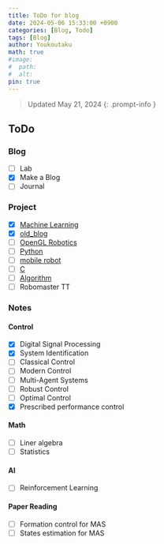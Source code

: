 ```yaml
---
title: ToDo for blog
date: 2024-05-06 15:33:00 +0900
categories: [Blog, Todo]
tags: [Blog]
author: Youkoutaku
math: true
#image:
#  path:
#  alt:
pin: true
---
```


> Updated May 21, 2024
{: .prompt-info }

## ToDo

### Blog

- [ ] Lab
- [x] Make a Blog
- [ ] Journal

### Project

- [x] [Machine Learning](https://github.com/youkoutaku/Machine-Learning)
- [x] [old_blog](https://github.com/youkoutaku/youkoutaku_ole_blog)
- [ ] [OpenGL Robotics](https://github.com/youkoutaku/my-learning)
- [ ] [Python](https://github.com/youkoutaku/my-learning)
- [ ] [mobile robot](https://github.com/youkoutaku/my-learning)
- [ ] [C](https://github.com/youkoutaku/C-prg)
- [ ] [Algorithm](https://github.com/youkoutaku/C-Algorithm-and-Data)
- [ ] Robomaster TT

### Notes

#### Control

- [x] Digital Signal Processing
- [x] System Identification
- [ ] Classical Control
- [ ] Modern Control
- [ ] Multi-Agent Systems
- [ ] Robust Control
- [ ] Optimal Control
- [x] Prescribed performance control

#### Math

- [ ] Liner algebra
- [ ] Statistics

#### AI

- [ ] Reinforcement Learning

#### Paper Reading

- [ ] Formation control for MAS
- [ ] States estimation for MAS
